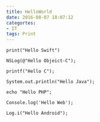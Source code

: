 ```yaml
---
title: HelloWorld
date: 2016-08-07 18:07:12
categortes: 
- IT
tags: Print
---
```


	print("Hello Swift")
	
	NSLog(@"Hello Objeict-C");

	printf("Hello C");

	System.out.println("Hello Java");

	echo "Hello PHP";

	Console.log('Hello Web');

	Log.i("Hello Android");

